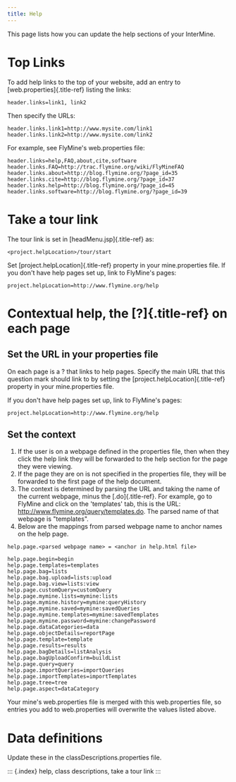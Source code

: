 ```yaml
---
title: Help
---
```


This page lists how you can update the help sections of your InterMine.

Top Links
=========

To add help links to the top of your website, add an entry to
[web.properties]{.title-ref} listing the links:

``` {.properties}
header.links=link1, link2
```

Then specify the URLs:

``` {.properties}
header.links.link1=http://www.mysite.com/link1
header.links.link2=http://www.mysite.com/link2
```

For example, see FlyMine\'s web.properties file:

``` {.properties}
header.links=help,FAQ,about,cite,software
header.links.FAQ=http://trac.flymine.org/wiki/FlyMineFAQ
header.links.about=http://blog.flymine.org/?page_id=35
header.links.cite=http://blog.flymine.org/?page_id=37
header.links.help=http://blog.flymine.org/?page_id=45
header.links.software=http://blog.flymine.org/?page_id=39
```

Take a tour link
================

The tour link is set in [headMenu.jsp]{.title-ref} as:

``` {.guess}
<project.helpLocation>/tour/start
```

Set [project.helpLocation]{.title-ref} property in your mine.properties
file. If you don\'t have help pages set up, link to FlyMine\'s pages:

``` {.properties}
project.helpLocation=http://www.flymine.org/help
```

Contextual help, the [?]{.title-ref} on each page
=================================================

Set the URL in your properties file
-----------------------------------

On each page is a ? that links to help pages. Specify the main URL that
this question mark should link to by setting the
[project.helpLocation]{.title-ref} property in your mine.properties
file.

If you don\'t have help pages set up, link to FlyMine\'s pages:

``` {.properties}
project.helpLocation=http://www.flymine.org/help
```

Set the context
---------------

1.  If the user is on a webpage defined in the properties file, then
    when they click the help link they will be forwarded to the help
    section for the page they were viewing.
2.  If the page they are on is not specified in the properties file,
    they will be forwarded to the first page of the help document.
3.  The context is determined by parsing the URL and taking the name of
    the current webpage, minus the [.do]{.title-ref}. For example, go to
    FlyMine and click on the \'templates\' tab, this is the URL:
    <http://www.flymine.org/query/templates.do>. The parsed name of that
    webpage is \"templates\".
4.  Below are the mappings from parsed webpage name to anchor names on
    the help page.

``` {.properties}
help.page.<parsed webpage name> = <anchor in help.html file>

help.page.begin=begin
help.page.templates=templates
help.page.bag=lists
help.page.bag.upload=lists:upload
help.page.bag.view=lists:view
help.page.customQuery=customQuery
help.page.mymine.lists=mymine:lists
help.page.mymine.history=mymine:queryHistory
help.page.mymine.saved=mymine:savedQueries
help.page.mymine.templates=mymine:savedTemplates
help.page.mymine.password=mymine:changePassword
help.page.dataCategories=data
help.page.objectDetails=reportPage
help.page.template=template
help.page.results=results
help.page.bagDetails=listAnalysis
help.page.bagUploadConfirm=buildList
help.page.query=query
help.page.importQueries=importQueries
help.page.importTemplates=importTemplates
help.page.tree=tree
help.page.aspect=dataCategory
```

Your mine\'s web.properties file is merged with this web.properties
file, so entries you add to web.properties will overwrite the values
listed above.

Data definitions
================

Update these in the classDescriptions.properties file.

::: {.index}
help, class descriptions, take a tour link
:::
